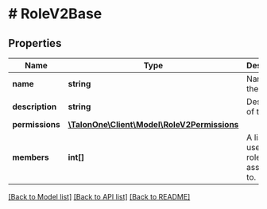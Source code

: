 # # RoleV2Base

## Properties

Name | Type | Description | Notes
------------ | ------------- | ------------- | -------------
**name** | **string** | Name of the role. | [optional] 
**description** | **string** | Description of the role. | [optional] 
**permissions** | [**\TalonOne\Client\Model\RoleV2Permissions**](RoleV2Permissions.md) |  | [optional] 
**members** | **int[]** | A list of user IDs the role is assigned to. | [optional] 

[[Back to Model list]](../../README.md#documentation-for-models) [[Back to API list]](../../README.md#documentation-for-api-endpoints) [[Back to README]](../../README.md)


